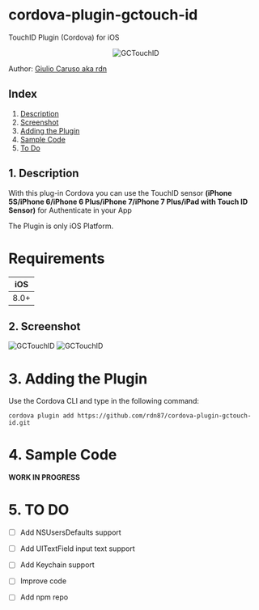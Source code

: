 # cordova-plugin-gctouch-id
TouchID Plugin (Cordova) for iOS
<p align="center"><img src="https://github.giuliocaruso.it/GCTouchID/images/gctouchid.jpg" alt="GCTouchID"></p>

Author: [Giulio Caruso aka rdn](https://twitter.com/iosdeveloper87)

## Index

1. [Description](#1-description)
2. [Screenshot](#2-screenshot)
3. [Adding the Plugin](#3-adding-the-plugin)
4. [Sample Code](#4-sample-code)
5. [To Do](#5-to-do)

## 1. Description

With this plug-in Cordova you can use the TouchID sensor **(iPhone 5S/iPhone 6/iPhone 6 Plus/iPhone 7/iPhone 7 Plus/iPad with Touch ID Sensor)** for Authenticate in your App

The Plugin is only iOS Platform.

**Requirements**
===========
| **iOS** | 
|---------|
|   8.0+  |

## 2. Screenshot
<img src="https://github.giuliocaruso.it/GCTouchID/screen/home.jpg" alt="GCTouchID">
<img src="https://github.giuliocaruso.it/GCTouchID/screen/touchid.jpg" alt="GCTouchID">

# 3. Adding the Plugin

Use the Cordova CLI and type in the following command:

`cordova plugin add https://github.com/rdn87/cordova-plugin-gctouch-id.git`

# 4. Sample Code

**WORK IN PROGRESS**

# 5. TO DO
- [ ] Add NSUsersDefaults support
- [ ] Add UITextField input text support
- [ ] Add Keychain support
- [ ] Improve code 
- [ ] Add npm repo

